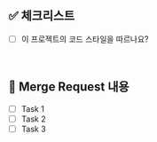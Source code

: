 ## ✅ 체크리스트
- [ ]  이 프로젝트의 코드 스타일을 따르나요?

<br>

## 🌈 Merge Request 내용

- [ ] Task 1
- [ ] Task 2
- [ ] Task 3
